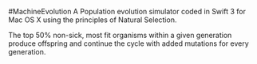 #MachineEvolution
A Population evolution simulator coded in Swift 3 for Mac OS X using the principles of Natural Selection.

The top 50% non-sick, most fit organisms within a given generation produce offspring and continue the cycle with added mutations for every generation.

